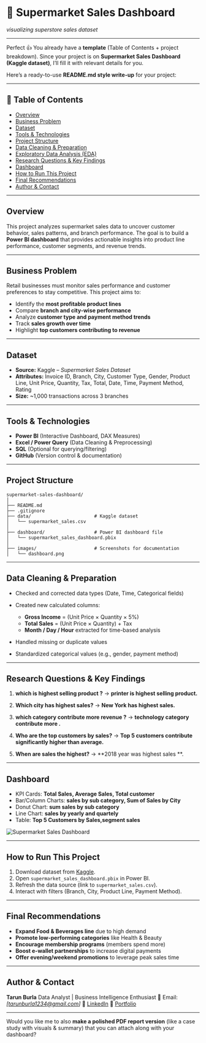 # 🧾 Supermarket Sales Dashboard

_visualizing superstore sales dataset_

---

Perfect 👍 You already have a **template** (Table of Contents + project breakdown). Since your project is on **Supermarket Sales Dashboard (Kaggle dataset)**, I’ll fill it with relevant details for you.

Here’s a ready-to-use **README.md style write-up** for your project:

---

## 📌 Table of Contents

* <a href="#overview">Overview</a>
* <a href="#business-problem">Business Problem</a>
* <a href="#dataset">Dataset</a>
* <a href="#tools--technologies">Tools & Technologies</a>
* <a href="#project-structure">Project Structure</a>
* <a href="#data-cleaning--preparation">Data Cleaning & Preparation</a>
* <a href="#exploratory-data-analysis-eda">Exploratory Data Analysis (EDA)</a>
* <a href="#research-questions--key-findings">Research Questions & Key Findings</a>
* <a href="#dashboard">Dashboard</a>
* <a href="#how-to-run-this-project">How to Run This Project</a>
* <a href="#final-recommendations">Final Recommendations</a>
* <a href="#author--contact">Author & Contact</a>

---

<h2><a class="anchor" id="overview"></a>Overview</h2>

This project analyzes supermarket sales data to uncover customer behavior, sales patterns, and branch performance. The goal is to build a **Power BI dashboard** that provides actionable insights into product line performance, customer segments, and revenue trends.

---

<h2><a class="anchor" id="business-problem"></a>Business Problem</h2>

Retail businesses must monitor sales performance and customer preferences to stay competitive. This project aims to:

* Identify the **most profitable product lines**
* Compare **branch and city-wise performance**
* Analyze **customer type and payment method trends**
* Track **sales growth over time**
* Highlight **top customers contributing to revenue**

---

<h2><a class="anchor" id="dataset"></a>Dataset</h2>

* **Source:** Kaggle – *Supermarket Sales Dataset*
* **Attributes:** Invoice ID, Branch, City, Customer Type, Gender, Product Line, Unit Price, Quantity, Tax, Total, Date, Time, Payment Method, Rating
* **Size:** \~1,000 transactions across 3 branches

---

<h2><a class="anchor" id="tools--technologies"></a>Tools & Technologies</h2>

* **Power BI** (Interactive Dashboard, DAX Measures)
* **Excel / Power Query** (Data Cleaning & Preprocessing)
* **SQL** (Optional for querying/filtering)
* **GitHub** (Version control & documentation)

---

<h2><a class="anchor" id="project-structure"></a>Project Structure</h2>

```
supermarket-sales-dashboard/
│
├── README.md
├── .gitignore
├── data/                       # Kaggle dataset
│   └── supermarket_sales.csv
│
├── dashboard/                  # Power BI dashboard file
│   └── supermarket_sales_dashboard.pbix
│
├── images/                     # Screenshots for documentation
│   └── dashboard.png
```

---

<h2><a class="anchor" id="data-cleaning--preparation"></a>Data Cleaning & Preparation</h2>

* Checked and corrected data types (Date, Time, Categorical fields)
* Created new calculated columns:

  * **Gross Income** = (Unit Price × Quantity × 5%)
  * **Total Sales** = (Unit Price × Quantity) + Tax
  * **Month / Day / Hour** extracted for time-based analysis
* Handled missing or duplicate values
* Standardized categorical values (e.g., gender, payment method)

---

<h2><a class="anchor" id="research-questions--key-findings"></a>Research Questions & Key Findings</h2>

1. **which is highest selling product ?**
   → **printer is highest selling product.**

2. **Which city has highest sales?**
   → **New York has highest sales.**

3. **which category contribute more revenue ?**
   → **technology category contribute more .**

4. **Who are the top customers by sales?**
   → **Top 5 customers contribute significantly higher than average.**

5. **When are sales the highest?**
   → **2018 year was highest sales **.

---

<h2><a class="anchor" id="dashboard"></a>Dashboard</h2>

* KPI Cards: **Total Sales, Average Sales, Total customer**
* Bar/Column Charts: **sales by sub category, Sum of Sales by City**
* Donut Chart: **sum sales by sub category**
* Line Chart: **sales by yearly and quartely**
* Table: **Top 5 Customers by Sales,segment sales**

![Supermarket Sales Dashboard](images/dashboard.png)

---

<h2><a class="anchor" id="how-to-run-this-project"></a>How to Run This Project</h2>

1. Download dataset from [Kaggle](https://www.kaggle.com/datasets/aungpyaeap/supermarket-sales).
2. Open `supermarket_sales_dashboard.pbix` in Power BI.
3. Refresh the data source (link to `supermarket_sales.csv`).
4. Interact with filters (Branch, City, Product Line, Payment Method).

---

<h2><a class="anchor" id="final-recommendations"></a>Final Recommendations</h2>

* **Expand Food & Beverages line** due to high demand
* **Promote low-performing categories** like Health & Beauty
* **Encourage membership programs** (members spend more)
* **Boost e-wallet partnerships** to increase digital payments
* **Offer evening/weekend promotions** to leverage peak sales time

---

<h2><a class="anchor" id="author--contact"></a>Author & Contact</h2>

**Tarun Burla**
Data Analyst | Business Intelligence Enthusiast
📧 Email: *\[tarunburla1234@gmail.com]*
🔗 [LinkedIn](https://www.linkedin.com/)
🔗 [Portfolio](https://github.com/)

---

Would you like me to also **make a polished PDF report version** (like a case study with visuals & summary) that you can attach along with your dashboard?

